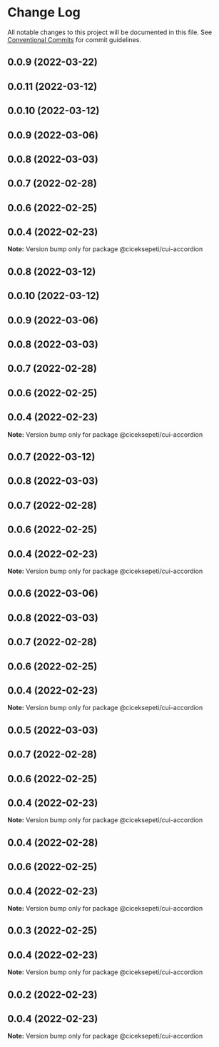 # Change Log

All notable changes to this project will be documented in this file.
See [Conventional Commits](https://conventionalcommits.org) for commit guidelines.

## 0.0.9 (2022-03-22)



## 0.0.11 (2022-03-12)



## 0.0.10 (2022-03-12)



## 0.0.9 (2022-03-06)



## 0.0.8 (2022-03-03)



## 0.0.7 (2022-02-28)



## 0.0.6 (2022-02-25)



## 0.0.4 (2022-02-23)

**Note:** Version bump only for package @ciceksepeti/cui-accordion





## 0.0.8 (2022-03-12)



## 0.0.10 (2022-03-12)



## 0.0.9 (2022-03-06)



## 0.0.8 (2022-03-03)



## 0.0.7 (2022-02-28)



## 0.0.6 (2022-02-25)



## 0.0.4 (2022-02-23)

**Note:** Version bump only for package @ciceksepeti/cui-accordion





## 0.0.7 (2022-03-12)



## 0.0.8 (2022-03-03)



## 0.0.7 (2022-02-28)



## 0.0.6 (2022-02-25)



## 0.0.4 (2022-02-23)

**Note:** Version bump only for package @ciceksepeti/cui-accordion





## 0.0.6 (2022-03-06)



## 0.0.8 (2022-03-03)



## 0.0.7 (2022-02-28)



## 0.0.6 (2022-02-25)



## 0.0.4 (2022-02-23)

**Note:** Version bump only for package @ciceksepeti/cui-accordion





## 0.0.5 (2022-03-03)



## 0.0.7 (2022-02-28)



## 0.0.6 (2022-02-25)



## 0.0.4 (2022-02-23)

**Note:** Version bump only for package @ciceksepeti/cui-accordion





## 0.0.4 (2022-02-28)



## 0.0.6 (2022-02-25)



## 0.0.4 (2022-02-23)

**Note:** Version bump only for package @ciceksepeti/cui-accordion





## 0.0.3 (2022-02-25)



## 0.0.4 (2022-02-23)

**Note:** Version bump only for package @ciceksepeti/cui-accordion





## 0.0.2 (2022-02-23)



## 0.0.4 (2022-02-23)

**Note:** Version bump only for package @ciceksepeti/cui-accordion
